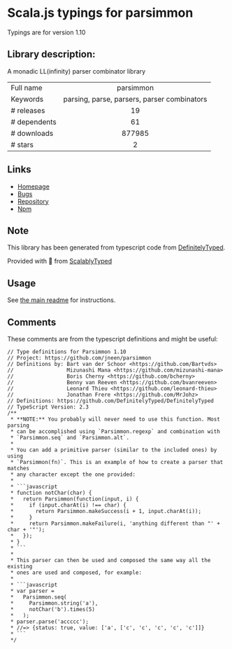 
# Scala.js typings for parsimmon

Typings are for version 1.10

## Library description:
A monadic LL(infinity) parser combinator library

|                    |                 |
| ------------------ | :-------------: |
| Full name          | parsimmon |
| Keywords           | parsing, parse, parsers, parser combinators |
| # releases         | 19 |
| # dependents       | 61 |
| # downloads        | 877985 |
| # stars            | 2 |

## Links
- [Homepage](https://github.com/jneen/parsimmon#readme)
- [Bugs](https://github.com/jneen/parsimmon/issues)
- [Repository](https://github.com/jneen/parsimmon)
- [Npm](https://www.npmjs.com/package/parsimmon)
    


## Note
This library has been generated from typescript code from [DefinitelyTyped](https://definitelytyped.org).

Provided with :purple_heart: from [ScalablyTyped](https://github.com/oyvindberg/ScalablyTyped)

## Usage
See [the main readme](../../readme.md) for instructions.

## Comments

These comments are from the typescript definitions and might be useful:
```
// Type definitions for Parsimmon 1.10
// Project: https://github.com/jneen/parsimmon
// Definitions by: Bart van der Schoor <https://github.com/Bartvds>
//                 Mizunashi Mana <https://github.com/mizunashi-mana>
//                 Boris Cherny <https://github.com/bcherny>
//                 Benny van Reeven <https://github.com/bvanreeven>
//                 Leonard Thieu <https://github.com/leonard-thieu>
//                 Jonathan Frere <https://github.com/MrJohz>
// Definitions: https://github.com/DefinitelyTyped/DefinitelyTyped
// TypeScript Version: 2.3
/**
 * **NOTE:** You probably will never need to use this function. Most parsing
 * can be accomplished using `Parsimmon.regexp` and combination with
 * `Parsimmon.seq` and `Parsimmon.alt`.
 *
 * You can add a primitive parser (similar to the included ones) by using
 * `Parsimmon(fn)`. This is an example of how to create a parser that matches
 * any character except the one provided:
 *
 * ```javascript
 * function notChar(char) {
 *   return Parsimmon(function(input, i) {
 *     if (input.charAt(i) !== char) {
 *       return Parsimmon.makeSuccess(i + 1, input.charAt(i));
 *     }
 *     return Parsimmon.makeFailure(i, 'anything different than "' + char + '"');
 *   });
 * }
 * ```
 *
 * This parser can then be used and composed the same way all the existing
 * ones are used and composed, for example:
 *
 * ```javascript
 * var parser =
 *   Parsimmon.seq(
 *     Parsimmon.string('a'),
 *     notChar('b').times(5)
 *   );
 * parser.parse('accccc');
 * //=> {status: true, value: ['a', ['c', 'c', 'c', 'c', 'c']]}
 * ```
 */

```

